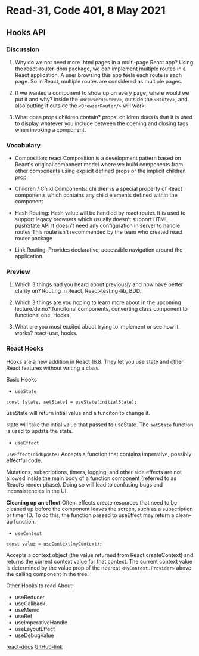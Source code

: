 # Read-31, Code 401, 8 May 2021

## Hooks API

### Discussion

1. Why do we not need more .html pages in a multi-page React app?
   Using the react-router-dom package, we can implement multiple routes in a React application. A user browsing this app feels each route is each page. So in React, multiple routes are considered as multiple pages.

2. If we wanted a component to show up on every page, where would we put it and why?
   inside the `<BrowserRouter/>`, outside the `<Route/>`, and also putting it outside the `<BrowserRouter/>` will work.

3. What does props.children contain?
   props. children does is that it is used to display whatever you include between the opening and closing tags when invoking a component.

### Vocabulary

- Composition: react Composition is a development pattern based on React's original component model where we build components from other components using explicit defined props or the implicit children prop.

- Children / Child Components: children is a special property of React components which contains any child elements defined within the component

- Hash Routing: Hash value will be handled by react router. It is used to support legacy browsers which usually doesn't support HTML pushState API It doesn't need any configuration in server to handle routes This route isn't recommended by the team who created react router package

- Link Routing: Provides declarative, accessible navigation around the application.

### Preview

1. Which 3 things had you heard about previously and now have better clarity on?
   Routing in React, React-testing-lib, BDD.

2. Which 3 things are you hoping to learn more about in the upcoming lecture/demo?
   funcitonal components, converting class component to functional one, Hooks.

3. What are you most excited about trying to implement or see how it works?
   react-use, hooks.

### React Hooks

Hooks are a new addition in React 16.8. They let you use state and other React features without writing a class.

Basic Hooks

- `useState`

`const [state, setState] = useState(initialState);`

useState will return intial value and a funciton to change it.

state will take the intial value that passed to useState.
The `setState` function is used to update the state.

- `useEffect`

`useEffect(didUpdate)`
Accepts a function that contains imperative, possibly effectful code.

Mutations, subscriptions, timers, logging, and other side effects are not allowed inside the main body of a function component (referred to as React’s render phase). Doing so will lead to confusing bugs and inconsistencies in the UI.

**Cleaning up an effect**
Often, effects create resources that need to be cleaned up before the component leaves the screen, such as a subscription or timer ID. To do this, the function passed to useEffect may return a clean-up function.

- `useContext`

`const value = useContext(myContext);`

Accepts a context object (the value returned from React.createContext) and returns the current context value for that context. The current context value is determined by the value prop of the nearest `<MyContext.Provider>` above the calling component in the tree.

Other Hooks to read About:

- useReducer
- useCallback
- useMemo
- useRef
- useImperativeHandle
- useLayoutEffect
- useDebugValue

[react-docs](https://reactjs.org/docs/hooks-reference.html)
[GitHub-link](https://omar-tarawneh.github.io/reading-notes/reading-notes-code401/read-31)
